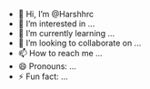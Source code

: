 - 👋 Hi, I’m @Harshhrc
- 👀 I’m interested in ...
- 🌱 I’m currently learning ...
- 💞️ I’m looking to collaborate on ...
- 📫 How to reach me ...
- 😄 Pronouns: ...
- ⚡ Fun fact: ...

<!---
Harshhrc/Harshhrc is a ✨ special ✨ repository because its `README.md` (this file) appears on your GitHub profile.
You can click the Preview link to take a look at your changes.
--->
